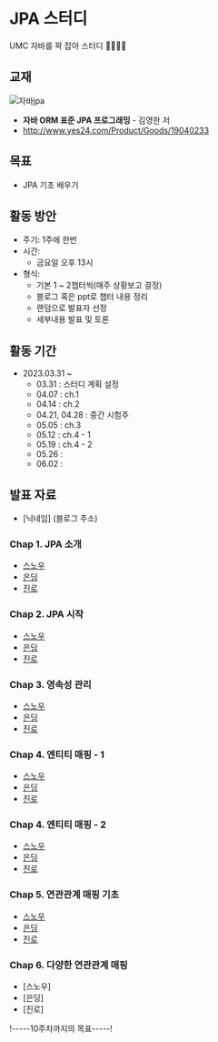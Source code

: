 # JPA 스터디
 UMC 자바를 꽉 잡아 스터디 👊🏻👊🏻

## 교재
![자바jpa](https://user-images.githubusercontent.com/117848386/229035000-0711aebf-46ef-4761-b980-d58661726c2d.jpg)

- **자바 ORM 표준 JPA 프로그래밍**  - 김영한 저
- http://www.yes24.com/Product/Goods/19040233
  
## 목표
- JPA 기초 배우기

## 활동 방안
- 주기: 1주에 한번
- 시간: 
  - 금요일 오후 13시
- 형식: 
  - 기본 1 ~ 2챕터씩(매주 상황보고 결정)
  - 블로그 혹은 ppt로 챕터 내용 정리
  - 랜덤으로 발표자 선정
  - 세부내용 발표 및 토론

## 활동 기간
- 2023.03.31 ~
  - 03.31 : 스터디 계획 설정 
  - 04.07 : ch.1
  - 04.14 : ch.2
  - 04.21, 04.28 : 중간 시험주
  - 05.05 : ch.3
  - 05.12 : ch.4 - 1 
  - 05.19 : ch.4 - 2
  - 05.26 : 
  - 06.02 : 
## 발표 자료
- [닉네임] (블로그 주소)
### Chap 1. JPA 소개
- [스노우](https://like099.tistory.com/117)
- [은딩](https://dkan9634.tistory.com/155)
- [진로](https://velog.io/@gourd_erased/JPA-%EC%9E%90%EB%B0%94-ORM-%ED%91%9C%EC%A4%80-JPA-%ED%94%84%EB%A1%9C%EA%B7%B8%EB%9E%98%EB%B0%8D-ch.1)

### Chap 2. JPA 시작
- [스노우](https://like099.tistory.com/119)
- [은딩](https://dkan9634.tistory.com/156)
- [진로](https://velog.io/@gourd_erased/JPA-%EC%9E%90%EB%B0%94-ORM-%ED%91%9C%EC%A4%80-JPA-%ED%94%84%EB%A1%9C%EA%B7%B8%EB%9E%98%EB%B0%8D-ch.2 )

### Chap 3. 영속성 관리
- [스노우](https://like099.tistory.com/121)
- [은딩](https://dkan9634.tistory.com/158)
- [진로](https://velog.io/@gourd_erased/JPA-%EC%9E%90%EB%B0%94-ORM-%ED%91%9C%EC%A4%80-JPA-%ED%94%84%EB%A1%9C%EA%B7%B8%EB%9E%98%EB%B0%8D-ch.3)

### Chap 4. 엔티티 매핑 - 1
- [스노우](https://like099.tistory.com/123)
- [은딩](https://dkan9634.tistory.com/159)
- [진로](https://velog.io/@gourd_erased/JPA-%EC%9E%90%EB%B0%94-ORM-%ED%91%9C%EC%A4%80-JPA-%ED%94%84%EB%A1%9C%EA%B7%B8%EB%9E%98%EB%B0%8D-ch.4-1)

### Chap 4. 엔티티 매핑 - 2
- [스노우](https://like099.tistory.com/123)
- [은딩](https://dkan9634.tistory.com/160)
- [진로](https://velog.io/@gourd_erased/JPA-%EC%9E%90%EB%B0%94-ORM-%ED%91%9C%EC%A4%80-JPA-%ED%94%84%EB%A1%9C%EA%B7%B8%EB%9E%98%EB%B0%8D-ch.4-2)

### Chap 5. 연관관계 매핑 기초
- [스노우](https://like099.tistory.com/124)
- [은딩](https://dkan9634.tistory.com/161)
- [진로](https://www.notion.so/ac96c187d43c4455b80127b8d6af48d7?pvs=4)

### Chap 6. 다양한 연관관계 매핑
- [스노우] 
- [은딩] 
- [진로] 



!-----10주차까지의 목표-----!
